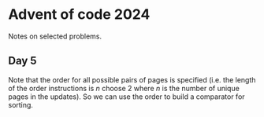 # Advent of code 2024

Notes on selected problems.

## Day 5

Note that the order for all possible pairs of pages is specified (i.e. the length of the order instructions 
is $n$ choose 2 where $n$ is the number of unique pages in the updates). So we can use the order to build a comparator 
for sorting.
